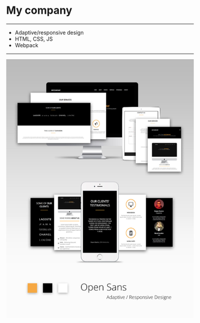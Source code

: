 # My company

---

* Adaptive/responsive design
* HTML, CSS, JS
* Webpack

---

![alt text](https://github.com/efnushtaev/Landings/blob/master/Landing__1/shot.jpg)

